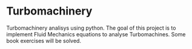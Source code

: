 # Turbomachinery
 Turbomachinery analisys using python. The goal of this project is to implement Fluid Mechanics equations to analyse Turbomachines. Some book exercises will be solved.
